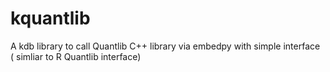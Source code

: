 # kquantlib

A kdb library to call Quantlib C++ library via embedpy with simple interface ( simliar to R Quantlib interface)

